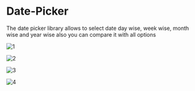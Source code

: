 # Date-Picker
The date picker library allows to select date day wise, week wise, month wise and year wise also you can compare it with all options

![1](https://github.com/mehulrpatel2009/Date-Picker/blob/master/Screenshots/1.jpeg)

![2](https://github.com/mehulrpatel2009/Date-Picker/blob/master/Screenshots/2.jpeg)

![3](https://github.com/mehulrpatel2009/Date-Picker/blob/master/Screenshots/3.jpeg)

![4](https://github.com/mehulrpatel2009/Date-Picker/blob/master/Screenshots/4.jpeg)
